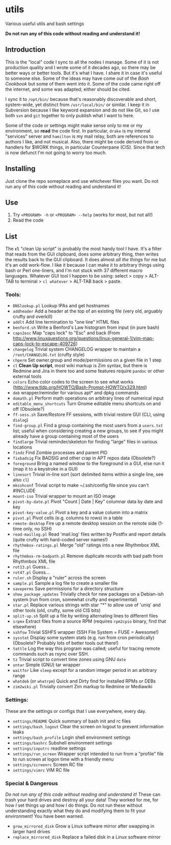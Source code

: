 # utils
Various useful utils and bash settings

**Do not run any of this code without reading and understand it!**

## Introduction

This is the "local" code I sync to all the nodes I manage.  Some of it is not production quality and I wrote some of it decades ago, so there may be better ways or better tools.  But it's what I have.  I share it in case it's useful to someone else.  Some of the ideas may have come out of the _Bash Cookbook_ but some of them went into it.  Some of the code came right off the internet, and some was adapted; either should be cited.

I sync it to `/opt/bin/` because that's reasonably discoverable and short, system-wide, yet distinct from `/usr/local/bin/` or similar.  I keep it in Subversion because I like keyword expansion and do not like Git, so I use both `svn` and `git` together to only publish what I want to here.

Some of the code or settings might make sense only to me or my environment, so **read** the code first.  In particular, `drake` is my internal "services" server and `hamilton` is my mail relay, both are references to authors I like, and not musical.  Also, there might be code derived from or handlers for $WORK things, in particular Counterpane (CIS).  Since that tech is now defunct I'm not going to worry too much.


## Installing

Just clone the repo someplace and use whichever files you want.  Do not run any of this code without reading and understand it!


## Use

1. Try `<PROGRAM> -h` or `<PROGRAM> --help` (works for most, but not all!)
2. Read the code


## List

The **`cl`** "clean Up script" is probably the most handy tool I have.  It's a filter that reads from the GUI clipboard, does some arbitrary thing, then writes the results back to the GUI clipboard.  It does almost _all the things_ for me but it's an odd work-flow.  I like it because I can make it to arbitrary things using bash or Perl one-liners, and I'm not stuck with 37 different macro languages.  Whatever GUI tool I happen to be using: select > copy > ALT-TAB to terminal > `cl whatever` > ALT-TAB back > paste.


### Tools:

* `DNSlookup.pl` Lookup IPAs and get hostnames
* `addheader` Add a header at the top of an existing file (very old, arguably crufty and overkill)
* `addlt` Add line termination to "one line" HTML files
* `benford.sh` Write a Benford's Law histogram from input (in pure bash)
* `caps2esc` Map "caps lock" to "Esc" and back (From http://www.linuxquestions.org/questions/linux-general-1/vim-map-caps-lock-to-escape-409726)
* `changelog` Trivial system CHANGELOG wrapper to maintain a `/root/CHANGELOG.txt` (crufty style)
* `chperm` Set owner.group and mode/permissions on a given file in 1 step
* `cl` **Clean Up script**, most wiki markup is Zim syntax, but there is Redmine and Jira in there too and some features require `pandoc` or other external tools
* `colors` Echo color codes to the screen to see what works (http://www.tldp.org/HOWTO/Bash-Prompt-HOWTO/x329.html)
* `deb` wrapper/reminder for various apt* and dpkg commands
* `domath.pl` Perform math operations on arbitrary lines of numerical input
* `editable_menu_shortcuts` Turn Gnome editable menu shortcuts on and off (Obsolete?)
* `ff-sess.sh` Save/Restore FF sessions, with trivial restore GUI (CLI, using `dialog`)
* `find-group.pl` Find a group containing the most users from a `users.txt` list; useful when considering creating a new groups, to see if you might already have a group containing most of the users
* `findlarge` Trivial reminder/skeleton for finding "large" files in various locations
* `findz` Find Zombie processes and parent PID
* `fixbadsig` Fix BADSIG and other crap in APT repos data (Obsolete?)
* `foreground` Bring a named window to the foreground in a GUI, else run it (map it to a keystroke in a GUI)
* `linesort` Trivial in-line sort (sort delimited items within a single line, see also `cl`)
* `mksshconf` Trivial script to make ~/.ssh/config file since you can't #INCLUDE
* `mount-iso` Trivial wrapper to mount an ISO image
* `pivot-by-date.pl` Pivot "Count | Date | Key" columnar data by date and key
* `pivot-key-value.pl` Pivot a key and a value column into a matrix
* `pivot.pl` Pivot cells (e.g. columns to rows) in a table
* `remote-desktop` Fire up a remote desktop session on the remote side (1-time only, no SSH)
* `read-maillog.pl` Read 'mail.log' files written by Postfix and report details (quite crufty with hard-coded server names!)
* `rhythmbox-ratings.pl` Merge "old" ratings into a new Rhythmbox XML file
* `rhythmbox-rm-badpath.pl` Remove duplicate records with bad path from Rhythmbox XML file
* `rot13.pl` Guess...
* `rot47.pl` Guess...
* `ruler.sh` Display a "ruler" across the screen
* `sample.pl` Sample a log file to create a smaller file
* `saveperms` Save permissions for a directory structure
* `show_package_updates` Trivially check for new packages on a Debian-ish system (run from cron, somewhat crufty and experimental)
* `star.pl` Replace various strings with star "*" to allow use of 'uniq' and other tools (old, crufty, some old CIS bits)
* `split-up.sh` Split up a file by writing alternating lines to different files
* `srpmx` Extract files from a source RPM (requires `rpm2cpio` binary, find that elsewhere)
* `sshfsw` Trivial SSHFS wrapper (SSH File System = FUSE = Awesome!)
* `sysstat` Display some system stats (e.g. run from cron periodically) (Obsolete?  Probably lots of better tools out there!)
* `tattle` Log the way this program was called; useful for tracing remote commands such as rsync over SSH.
* `tz` Trivial script to convert time zones using GNU `date`
* `untar` Simple (GNU) tar wrapper
* `waitfor` Like `sleep` except for a random integer period in an arbitrary range
* `whatdeb` (or `whatrpm`) Quick and Dirty find for installed RPMs or DEBs
* `zim2wiki.pl` Trivially convert Zim markup to Redmine or Mediawiki


### Settings:

These are the settings or configs that I use everywhere, every day.

* `settings/README` Quick summary of bash init and rc files
* `settings/bash_logout` Clear the screen on logout to prevent information leaks
* `settings/bash_profile` Login shell environment settings
* `settings/bashrc` Subshell environment settings
* `settings/inputrc` readline settings
* `settings/run_screen` Wrapper script intended to run from a "profile" file to run screen at logon time with a friendly menu
* `settings/screenrc` Screen RC file
* `settings/vimrc` VIM RC file


### Special & Dangerous

*Do not run any of this code without reading and understand it!*  These can trash your hard drives and destroy all your data!  They worked for me, for how *I* set things up and how *I* do things.  Do not run these without understanding exactly what they do and modifying them to fit your environment!  You have been warned.

* `grow_mirrored_disk` Grow a Linux software mirror after swapping in larger hard drives
* `replace_mirrored_disk` Replace a failed disk in a Linux software mirror
